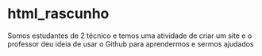 # html_rascunho
Somos estudantes de 2 técnico e temos uma atividade  de criar um site e o professor deu ideia de usar o Github para aprendermos e sermos ajudados
